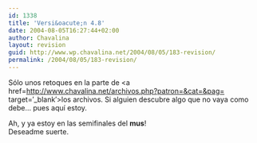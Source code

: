 ```yaml
---
id: 1338
title: 'Versi&oacute;n 4.8'
date: 2004-08-05T16:27:44+02:00
author: Chavalina
layout: revision
guid: http://www.wp.chavalina.net/2004/08/05/183-revision/
permalink: /2004/08/05/183-revision/
---
```

S&oacute;lo unos retoques en la parte de <a href=http://www.chavalina.net/archivos.php?patron=&cat=&pag= target=&prime;_blank&prime;>los archivos</a>. Si alguien descubre algo que no vaya como debe&#8230; pues aqu&iacute; estoy.

Ah, y ya estoy en las semifinales del **mus**!  
Deseadme suerte.